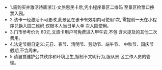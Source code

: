 - 1.需购买并激活诗画浙江·文旅惠民卡后,凭小程序景区二维码 至景区检票口换票入园。
- 2.该卡一经激活不可更改,此景区在该卡有效期内可使用1次, 需提前一天在小程序兑换入园二维码,仅限本人当日单人单 次入园使用。
- 3.门市参考价为 60元,文旅卡用户可免费进入甲午岩,不包 含未提及的其他二次费用。
- 4.法定节假日定义:元日、春节、清明节、劳动节、端午节、 中秋节、国庆节假期,不含周末。
- 5.请自觉维护公共秩序和环境卫生,抵制不文明行为,服从景 区工作人员的管理。